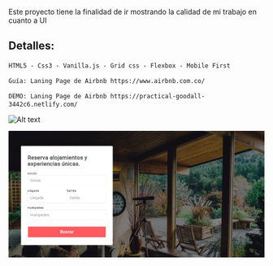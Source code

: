 Este proyecto tiene la finalidad de ir mostrando la calidad de mi trabajo en cuanto a UI

## Detalles:
```
HTML5 - Css3 - Vanilla.js - Grid css - Flexbox - Mobile First
```
```
Guía: Laning Page de Airbnb https://www.airbnb.com.co/
```
```
DEMO: Laning Page de Airbnb https://practical-goodall-3442c6.netlify.com/
```

![Alt text](https://practical-goodall-3442c6.netlify.com/)

<img src="public/website.png">